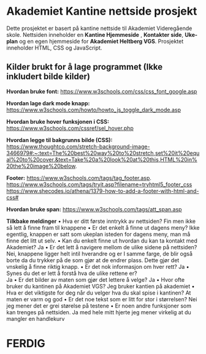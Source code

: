# Akademiet Kantine nettside prosjekt

Dette prosjektet er basert på kantine nettside til Akademiet Videregående skole. Nettsiden inneholder en **Kantine Hjemmeside** , **Kontakter side**, **Uke-plan** og en egen hjemmeside for **Akademiet Heltberg VGS**. Prosjektet inneholder HTML, CSS og JavaScript.

## Kilder brukt for å lage programmet (Ikke inkludert bilde kilder)

**Hvordan bruke font:** https://www.w3schools.com/css/css_font_google.asp

**Hvordan lage dark mode knapp:** https://www.w3schools.com/howto/howto_js_toggle_dark_mode.asp


**Hvordan bruke hover funksjonen i CSS:** https://www.w3schools.com/cssref/sel_hover.php

**Hvordan legge til bakgrunns bilde (CSS):** 
https://www.thoughtco.com/stretch-background-image-3466979#:~:text=The%20best%20way%20to%20stretch,set%20it%20equal%20to%20cover.&text=Take%20a%20look%20at%20this,HTML%20in%20the%20image%20below.

**Footer:** https://www.w3schools.com/tags/tag_footer.asp.  https://www.w3schools.com/tags/tryit.asp?filename=tryhtml5_footer_css
https://www.shecodes.io/athena/1379-how-to-add-a-footer-with-html-and-css#

**Hvordan bruke span:** 
https://www.w3schools.com/tags/att_span.asp

**Tilkbake meldinger**
•	Hva er ditt første inntrykk av nettsiden?
Fin men ikke så lett å finne fram til knappene
•	Er det enkelt å finne ut dagens meny?
Ikke egentlig, knappen er satt som ukeplan isteden for dagens meny, man må finne det litt ut selv.
•	Kan du enkelt finne ut hvordan du kan ta kontakt med Akademiet?
Ja
•	Er det lett å navigere mellom de ulike sidene på nettsiden?
Nei, knappene ligger helt intil hverandre og er I samme farge, de blir også borte da du trykker på de som gjør at de endrer plass. Dette gjør det vnskelig å finne riktig knapp.
•	Er det nok informasjon om hver rett?
Ja
•	Synes du det er lett å forstå hva de ulike rettene er?	
Ja
•	Er det bilder av maten som gjør det lettere å velge?
Ja
•	Hvor ofte bruker du kantinen på Akademiet VGS?
Jeg bruker kantien på akademiet
•	Hva er det viktigste for deg når du velger hva du skal spise i kantinen?
At maten er varm og god
•	Er det noe tekst som er litt for stor i størrelsen?
Nei jeg mener det er grei størelse på testene
•	Er noen andre funksjoner som kan trenges på nettsiden.
Ja med hele mitt hjerte jeg mener virkelig at du mangler en handlekurv



# FERDIG


